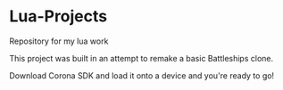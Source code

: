 # Lua-Projects
Repository for my lua work

This project was built in an attempt to remake a basic Battleships clone.

Download Corona SDK and load it onto a device and you're ready to go!
